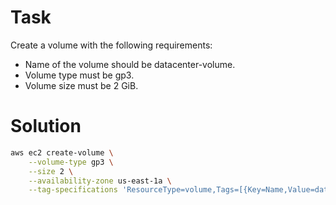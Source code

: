 # 	Task

Create a volume with the following requirements:
- Name of the volume should be datacenter-volume.
- Volume type must be gp3.
- Volume size must be 2 GiB.


#   Solution

```sh
aws ec2 create-volume \
	--volume-type gp3 \
	--size 2 \
	--availability-zone us-east-1a \
	--tag-specifications 'ResourceType=volume,Tags=[{Key=Name,Value=datacenter-volume}]'
```